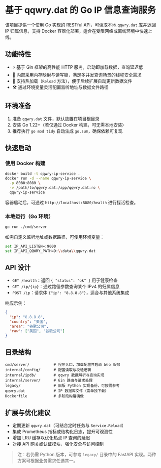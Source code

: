 # 基于 qqwry.dat 的 Go IP 信息查询服务

该项目提供一个使用 Go 实现的 RESTful API，可读取本地 `qqwry.dat` 库并返回 IP 归属信息，支持 Docker 容器化部署，适合在受限网络或离线环境中快速上线。

## 功能特性
- ⚡ 基于 Gin 框架的高性能 HTTP 服务，启动即加载数据，查询延迟低
- 🧵 内部采用内存映射与读写锁，满足多并发查询场景的线程安全需求
- 🔁 支持热加载（`Reload` 方法），便于后续扩展自动更新数据文件
- 🛠️ 通过环境变量灵活配置监听地址与数据文件路径

## 环境准备
1. 准备 `qqwry.dat` 文件，默认放置在项目根目录
2. 安装 Go 1.22+（若仅通过 Docker 构建，可无需本地安装）
3. 推荐执行 `go mod tidy` 自动生成 `go.sum`，确保依赖可复现

## 快速启动

### 使用 Docker 构建
```bash
docker build -t qqwry-ip-service .
docker run -d --name qqwry-ip-service \
  -p 8080:8080 \
  -v /path/to/qqwry.dat:/app/qqwry.dat:ro \
  qqwry-ip-service
```
容器启动后，可通过 `http://localhost:8080/health` 进行探活检查。

### 本地运行（Go 环境）
```bash
go run ./cmd/server
```
如需自定义监听地址或数据路径，可使用环境变量：
```bash
set IP_API_LISTEN=:9000
set IP_API_QQWRY_PATH=D:\\data\\qqwry.dat
```

## API 设计
- `GET /health`：返回 `{ "status": "ok" }` 用于健康检查
- `GET /ip/{ip}`：通过路径参数查询某个 IPv4 的归属信息
- `POST /ip`：请求体 `{"ip": "8.8.8.8"}`，适合与其他系统集成

响应示例：
```json
{
  "ip": "8.8.8.8",
  "country": "美国",
  "area": "谷歌公司",
  "raw": ["美国", "谷歌公司"]
}
```

## 目录结构
```
cmd/server/           # 程序入口，加载配置并启动 Web 服务
internal/config/      # 配置读取与校验逻辑
internal/ipdb/        # qqwry 数据解析与查询实现
internal/server/      # Gin 路由与请求处理
legacy/               # 旧版 Python 实现备份，可按需参考
qqwry.dat             # IP 数据库文件（需单独下载）
Dockerfile            # 多阶段构建镜像
```

## 扩展与优化建议
- 定期更新 `qqwry.dat`（可结合定时任务与 `Service.Reload`）
- 集成 Prometheus 指标或结构化日志，提升可观测性
- 增加 LRU 缓存以优化热点 IP 查询的延迟
- 对接 API 网关或认证模块，强化安全与访问控制

> 注：若仍需 Python 版本，可参考 `legacy/` 目录中的 FastAPI 实现。两种方案可根据业务需求任选其一。